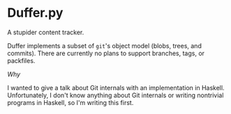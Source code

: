 Duffer.py
=========

A stupider content tracker.

Duffer implements a subset of `git`'s object model (blobs, trees, and commits).
There are currently no plans to support branches, tags, or packfiles.

*Why*

I wanted to give a talk about Git internals with an implementation in Haskell.
Unfortunately, I don't know anything about Git internals or writing nontrivial
programs in Haskell, so I'm writing this first.

